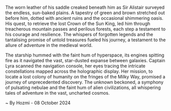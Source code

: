 
The worn leather of his saddle creaked beneath him as Sir Alistair surveyed the endless, sun-baked plains. A tapestry of green and brown stretched out before him, dotted with ancient ruins and the occasional shimmering oasis. His quest, to retrieve the lost Crown of the Sun King, led him through treacherous mountain passes and perilous forests, each step a testament to his courage and resilience. The whispers of forgotten legends and the tantalising promise of untold treasures fueled his journey, a testament to the allure of adventure in the medieval world.

The starship hummed with the faint hum of hyperspace, its engines spitting fire as it navigated the vast, star-dusted expanse between galaxies. Captain Lyra scanned the navigation console, her eyes tracing the intricate constellations mapped across the holographic display. Her mission, to locate a lost colony of humanity on the fringes of the Milky Way, promised a journey of unprecedented discovery. The unknown beckoned, a symphony of pulsating nebulae and the faint hum of alien civilizations, all whispering tales of adventure in the vast, uncharted cosmos. 

~ By Hozmi - 08 October 2024
